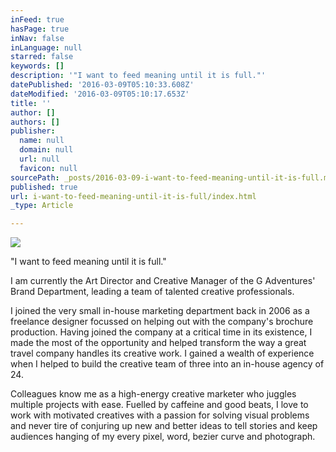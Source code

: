 ```yaml
---
inFeed: true
hasPage: true
inNav: false
inLanguage: null
starred: false
keywords: []
description: '"I want to feed meaning until it is full."'
datePublished: '2016-03-09T05:10:33.608Z'
dateModified: '2016-03-09T05:10:17.653Z'
title: ''
author: []
authors: []
publisher:
  name: null
  domain: null
  url: null
  favicon: null
sourcePath: _posts/2016-03-09-i-want-to-feed-meaning-until-it-is-full.md
published: true
url: i-want-to-feed-meaning-until-it-is-full/index.html
_type: Article

---
```

![](https://the-grid-user-content.s3-us-west-2.amazonaws.com/cda79dc1-c611-4f57-9c46-2b8f42326b69.jpg)

"I want to feed meaning until it is full."

I am currently the Art Director and Creative Manager of the G Adventures' Brand Department, leading a team of talented creative professionals.

I joined the very small in-house marketing department back in 2006 as a freelance designer focussed on helping out with the company's brochure production. Having joined the company at a critical time in its existence, I made the most of the opportunity and helped transform the way a great travel company handles its creative work. I gained a wealth of experience when I helped to build the creative team of three into an in-house agency of 24\.

Colleagues know me as a high-energy creative marketer who juggles multiple projects with ease. Fuelled by caffeine and good beats, I love to work with motivated creatives with a passion for solving visual problems and never tire of conjuring up new and better ideas to tell stories and keep audiences hanging of my every pixel, word, bezier curve and photograph.